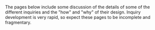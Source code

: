 The pages below include some discussion of the details of some of the different inquiries and the "how" and "why" of their design. Inquiry development is very rapid, so expect these pages to be incomplete and fragmentary.